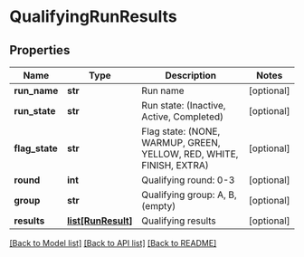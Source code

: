 # QualifyingRunResults

## Properties
Name | Type | Description | Notes
------------ | ------------- | ------------- | -------------
**run_name** | **str** | Run name | [optional] 
**run_state** | **str** | Run state:  (Inactive, Active, Completed) | [optional] 
**flag_state** | **str** | Flag state:  (NONE, WARMUP, GREEN, YELLOW, RED, WHITE, FINISH, EXTRA) | [optional] 
**round** | **int** | Qualifying round: 0-3 | [optional] 
**group** | **str** | Qualifying group: A, B, (empty) | [optional] 
**results** | [**list[RunResult]**](RunResult.md) | Qualifying results | [optional] 

[[Back to Model list]](../README.md#documentation-for-models) [[Back to API list]](../README.md#documentation-for-api-endpoints) [[Back to README]](../README.md)

